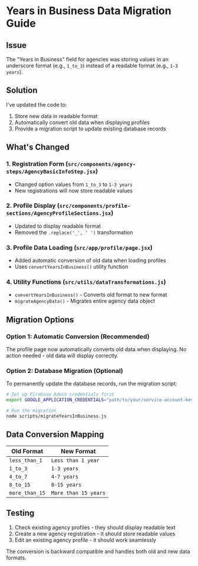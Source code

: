 # Years in Business Data Migration Guide

## Issue
The "Years in Business" field for agencies was storing values in an underscore format (e.g., `1_to_3`) instead of a readable format (e.g., `1-3 years`).

## Solution
I've updated the code to:
1. Store new data in readable format
2. Automatically convert old data when displaying profiles
3. Provide a migration script to update existing database records

## What's Changed

### 1. Registration Form (`src/components/agency-steps/AgencyBasicInfoStep.jsx`)
- Changed option values from `1_to_3` to `1-3 years`
- New registrations will now store readable values

### 2. Profile Display (`src/components/profile-sections/AgencyProfileSections.jsx`)
- Updated to display readable format
- Removed the `.replace('_', ' ')` transformation

### 3. Profile Data Loading (`src/app/profile/page.jsx`)
- Added automatic conversion of old data when loading profiles
- Uses `convertYearsInBusiness()` utility function

### 4. Utility Functions (`src/utils/dataTransformations.js`)
- `convertYearsInBusiness()` - Converts old format to new format
- `migrateAgencyData()` - Migrates entire agency data object

## Migration Options

### Option 1: Automatic Conversion (Recommended)
The profile page now automatically converts old data when displaying. No action needed - old data will display correctly.

### Option 2: Database Migration (Optional)
To permanently update the database records, run the migration script:

```bash
# Set up Firebase Admin credentials first
export GOOGLE_APPLICATION_CREDENTIALS="path/to/your/service-account-key.json"

# Run the migration
node scripts/migrateYearsInBusiness.js
```

## Data Conversion Mapping

| Old Format | New Format |
|------------|------------|
| `less_than_1` | `Less than 1 year` |
| `1_to_3` | `1-3 years` |
| `4_to_7` | `4-7 years` |
| `8_to_15` | `8-15 years` |
| `more_than_15` | `More than 15 years` |

## Testing
1. Check existing agency profiles - they should display readable text
2. Create a new agency registration - it should store readable values
3. Edit an existing agency profile - it should work seamlessly

The conversion is backward compatible and handles both old and new data formats.